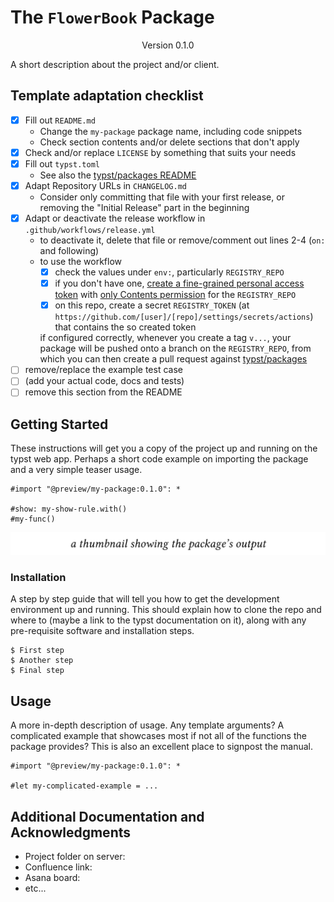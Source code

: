 # The `FlowerBook` Package
<div align="center">Version 0.1.0</div>

A short description about the project and/or client.

## Template adaptation checklist

- [X] Fill out `README.md`
  - Change the `my-package` package name, including code snippets
  - Check section contents and/or delete sections that don't apply
- [X] Check and/or replace `LICENSE` by something that suits your needs
- [X] Fill out `typst.toml`
  - See also the [typst/packages README](https://github.com/typst/packages/?tab=readme-ov-file#package-format)
- [X] Adapt Repository URLs in `CHANGELOG.md`
  - Consider only committing that file with your first release, or removing the "Initial Release" part in the beginning
- [X] Adapt or deactivate the release workflow in `.github/workflows/release.yml`
  - to deactivate it, delete that file or remove/comment out lines 2-4 (`on:` and following)
  - to use the workflow
    - [X] check the values under `env:`, particularly `REGISTRY_REPO`
    - [X] if you don't have one, [create a fine-grained personal access token](https://github.com/settings/tokens?type=beta) with [only Contents permission](https://stackoverflow.com/a/75116350/371191) for the `REGISTRY_REPO`
    - [X] on this repo, create a secret `REGISTRY_TOKEN` (at `https://github.com/[user]/[repo]/settings/secrets/actions`) that contains the so created token

    if configured correctly, whenever you create a tag `v...`, your package will be pushed onto a branch on the `REGISTRY_REPO`, from which you can then create a pull request against [typst/packages](https://github.com/typst/packages/)
- [ ] remove/replace the example test case
- [ ] (add your actual code, docs and tests)
- [ ] remove this section from the README

## Getting Started

These instructions will get you a copy of the project up and running on the typst web app. Perhaps a short code example on importing the package and a very simple teaser usage.

```typ
#import "@preview/my-package:0.1.0": *

#show: my-show-rule.with()
#my-func()
```

<picture>
  <source media="(prefers-color-scheme: dark)" srcset="./thumbnail-dark.svg">
  <img src="./thumbnail-light.svg">
</picture>

### Installation

A step by step guide that will tell you how to get the development environment up and running. This should explain how to clone the repo and where to (maybe a link to the typst documentation on it), along with any pre-requisite software and installation steps.

```
$ First step
$ Another step
$ Final step
```

## Usage

A more in-depth description of usage. Any template arguments? A complicated example that showcases most if not all of the functions the package provides? This is also an excellent place to signpost the manual.

```typ
#import "@preview/my-package:0.1.0": *

#let my-complicated-example = ...
```

## Additional Documentation and Acknowledgments

* Project folder on server:
* Confluence link:
* Asana board:
* etc...
